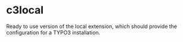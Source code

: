 # c3local
Ready to use version of the local extension, which should provide the configuration for a TYPO3 installation. 
